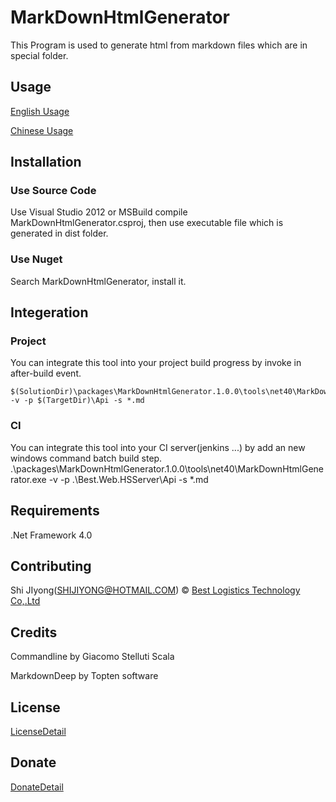 # MarkDownHtmlGenerator #

This Program is used to generate html from markdown files which are in special folder.

## Usage ##

[English Usage](Usage.md)

[Chinese Usage](Usage.ZH-CN.md)

## Installation ##

### Use Source Code ###

Use Visual Studio 2012 or MSBuild compile MarkDownHtmlGenerator.csproj, then use executable file which is generated in dist folder.

### Use Nuget ###

Search MarkDownHtmlGenerator, install it.

## Integeration ##

### Project ###
You can integrate this tool into your project build progress by invoke in after-build event.

	$(SolutionDir)\packages\MarkDownHtmlGenerator.1.0.0\tools\net40\MarkDownHtmlGenerator.exe -v -p $(TargetDir)\Api -s *.md
### CI ###
You can integrate this tool into your CI server(jenkins ...) by add an new windows command batch build step.
	.\packages\MarkDownHtmlGenerator.1.0.0\tools\net40\MarkDownHtmlGenerator.exe -v -p .\Best.Web.HSServer\Api -s *.md

## Requirements ##

.Net Framework 4.0

## Contributing ##

Shi JIyong(SHIJIYONG@HOTMAIL.COM) © [Best Logistics Technology Co,.Ltd](http://www.800best.com)

## Credits ##

Commandline by Giacomo Stelluti Scala 

MarkdownDeep by Topten software

## License ##
[LicenseDetail](https://github.com/JiyongShi/MarkDownHtmlGenerator/blob/master/LICENSE)

## Donate ##
[DonateDetail](https://github.com/JiyongShi/MarkDownHtmlGenerator/blob/master/Donations.md)